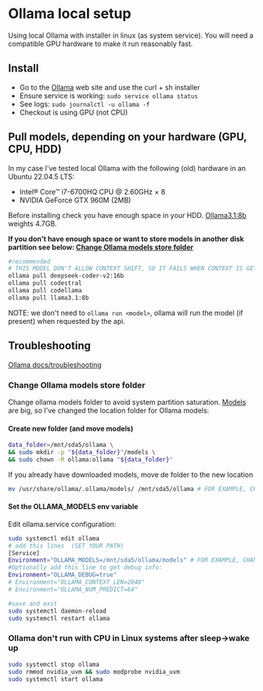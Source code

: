 # Ollama local setup

Using local Ollama with installer in linux (as system service).
You will need a compatible GPU hardware to make it run reasonably fast.

## Install

- Go to the [Ollama](https://ollama.com/download) web site and use the curl + sh installer
- Ensure service is working: `sudo service ollama status`
- See logs: `sudo journalctl -u ollama -f`
- Checkout is using GPU (not CPU)

## Pull models, depending on your hardware (GPU, CPU, HDD)

In my case I've tested local Ollama with the following (old) hardware in an Ubuntu 22.04.5 LTS:

- Intel® Core™ i7-6700HQ CPU @ 2.60GHz × 8
- NVIDIA GeForce GTX 960M (2MB)

Before installing check you have enough space in your HDD.  [Ollama3.1:8b](https://ollama.com/library/llama3.1) weights 4.7GB.

**If you don't have enough space or want to store models in another disk partition see below: [Change Ollama models store folder](#change-ollama-models-store-folder)**

```bash
#recommended
# THIS MODEL DON'T ALLOW CONTEXT SHIFT, SO IT FAILS WHEN CONTEXT IS GETTING BIGGER AND DON'T FIT INTO YOUR VRAM (f.ex making several questions)
ollama pull deepseek-coder-v2:16b
ollama pull codestral
ollama pull codellama
ollama pull llama3.1:8b
```

NOTE: we don't need to `ollama run <model>`, ollama will run the model (if present) when requested by the api.

## Troubleshooting

[Ollama docs/troubleshooting](https://github.com/ollama/ollama/blob/main/docs/troubleshooting.md)

### Change Ollama models store folder

Change ollama models folder to avoid system partition saturation.
[Models](https://ollama.com/library?sort=popular) are big, so I've changed the location folder for Ollama models:

#### Create new folder (and move models)

```bash
data_folder=/mnt/sda5/ollama \
&& sudo mkdir -p "${data_folder}"/models \
&& sudo chown -R ollama:ollama "${data_folder}"
```

If you already have downloaded models, move de folder to the new location

```bash
mv /usr/share/ollama/.ollama/models/ /mnt/sda5/ollama # FOR EXAMPLE, CHANGE PATH HERE!!!
```

#### Set the OLLAMA_MODELS env variable

Edit ollama.service configuration:

```bash
sudo systemctl edit ollama
# add this lines  (SET YOUR PATH)
[Service]
Environment="OLLAMA_MODELS=/mnt/sda5/ollama/models" # FOR EXAMPLE, CHANGE PATH HERE!!!
#Optionally add this line to get debug info:
Environment="OLLAMA_DEBUG=true"
# Environment="OLLAMA_CONTEXT_LEN=2048"
# Environment="OLLAMA_NUM_PREDICT=64"

#save and exit
sudo systemctl daemon-reload
sudo systemctl restart ollama
```

### Ollama don't run with CPU in Linux systems after sleep->wake up

```bash
sudo systemctl stop ollama
sudo rmmod nvidia_uvm && sudo modprobe nvidia_uvm
sudo systemctl start ollama
```
